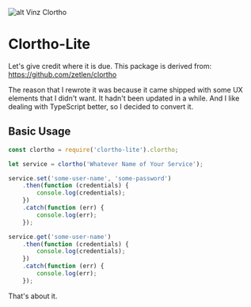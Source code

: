 
![alt Vinz Clortho](https://github.com/jasonbyrne/clortho-lite/blob/master/vinz-clortho.png?raw=true)

# Clortho-Lite

Let's give credit where it is due. This package is derived from: https://github.com/zetlen/clortho

The reason that I rewrote it was because it came shipped with some UX elements that I didn't want. It hadn't been updated in a while. And I like dealing with TypeScript better, so I decided to convert it.

## Basic Usage

```javascript
const clortho = require('clortho-lite').clortho;

let service = clortho('Whatever Name of Your Service');

service.set('some-user-name', 'some-password')
    .then(function (credentials) {
        console.log(credentials);
    })
    .catch(function (err) {
        console.log(err);
    });

service.get('some-user-name')
    .then(function (credentials) {
        console.log(credentials);
    })
    .catch(function (err) {
        console.log(err);
    });

```

That's about it.